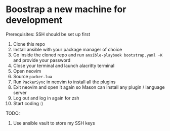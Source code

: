 # Boostrap a new machine for development

Prerequisites: SSH should be set up first

1. Clone this repo
2. Install ansible with your package manager of choice
3. Go inside the cloned repo and run `ansible-playbook bootstrap.yaml -K` and provide your password
4. Close your terminal and launch alacritty terminal
5. Open neovim
6. Source `packer.lua`
7. Run `PackerSync` in neovim to install all the plugins
8. Exit neovim and open it again so Mason can install any plugin / language server
9. Log out and log in again for zsh
10. Start coding :)

TODO:
1. Use ansible vault to store my SSH keys
